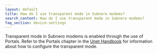```yaml
---
layout: default
title: How do I use transparent mode in Subnero modems?
search_content: How do I use transparent mode in Subnero modems?
faq_section: device-settings
---
```


Transparent mode in Subnero modems is enabled through the use of Portals. Refer to the Portals chapter in the [Unet Handbook](https://unetstack.net/handbook/unet-handbook_portals.html) for information about how to configure the transparent mode.
